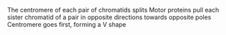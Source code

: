 The centromere of each pair of chromatids splits
Motor proteins pull each sister chromatid of a pair in opposite directions towards opposite poles
Centromere goes first, forming a V shape